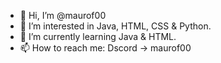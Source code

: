 - 👋 Hi, I’m @maurof00
- 👀 I’m interested in Java, HTML, CSS & Python.
- 🌱 I’m currently learning Java & HTML.
- 📫 How to reach me: Dscord -> maurof00

